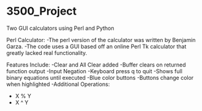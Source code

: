 # 3500_Project
Two GUI calculators using Perl and Python

Perl Calculator:
-The perl version of the calculator was written by Benjamin Garza.
-The code uses a GUI based off an online Perl Tk calculator that greatly 
lacked real functionality.

Features Include:
  -Clear and All Clear added
  -Buffer clears on returned function output
  -Input Negation
  -Keyboard press q to quit
  -Shows full binary equations until executed
  -Blue color buttons
  -Buttons change color when highlighted
  -Additional Operations:
  -	X % Y
  -	X ^ Y

  
